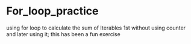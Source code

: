 # For_loop_practice
using for loop to calculate the sum of Iterables 1st without using counter and later using it; this has been a fun exercise
